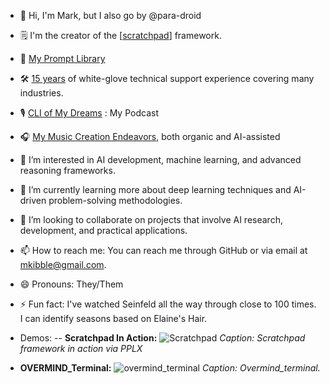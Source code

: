 - 👋 Hi, I'm Mark, but I also go by @para-droid
- 🗒️ I'm the creator of the [[scratchpad](https://github.com/para-droid-ai/scratchpad)] framework.
- 🧠 [My Prompt Library](https://github.com/para-droid-ai/prompt_library)
- 🛠️ [15 years](https://github.com/para-droid-ai/para-droid-ai/blob/main/mark.k.resume.2024-11-06%2020_12_18.pdf) of white-glove technical support experience covering many industries.
- 🎙️ [CLI of My Dreams](https://open.spotify.com/show/70g8H0eQTbtnZZQy8HLVnW?si=2c695034cea54d82) : My Podcast
- 🎧 [ My Music Creation Endeavors](https://soundcloud.com/mkibble33), both organic and AI-assisted
- 👀 I’m interested in AI development, machine learning, and advanced reasoning frameworks.
- 🌱 I’m currently learning more about deep learning techniques and AI-driven problem-solving methodologies.
- 💞️ I’m looking to collaborate on projects that involve AI research, development, and practical applications.
- 📫 How to reach me: You can reach me through GitHub or via email at mkibble@gmail.com.
- 😄 Pronouns: They/Them
- ⚡ Fun fact: I've watched Seinfeld all the way through close to 100 times. I can identify seasons based on Elaine's Hair.
- Demos: 
-- **Scratchpad In Action:**
  ![Scratchpad](scratchpad_in_action.gif)
  *Caption: Scratchpad framework in action via PPLX*

- **OVERMIND_Terminal:**
  ![overmind_terminal](overmind_terminal.gif)
  *Caption: Overmind_terminal.*

<!---
para-droid-ai/para-droid-ai is a ✨ special ✨ repository because its `README.md` (this file) appears on your GitHub profile.
You can click the Preview link to take a look at your changes.
--->

